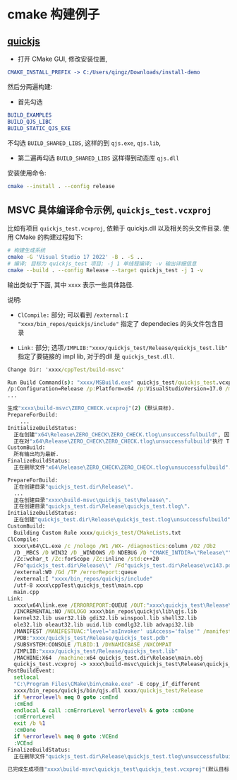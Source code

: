 # cmake 构建例子

## [quickjs](https://github.com/quickjs-ng/quickjs)

+ 打开 CMake GUI, 修改安装位置,

```cmake
CMAKE_INSTALL_PREFIX -> C:/Users/qingz/Downloads/install-demo
```

然后分两遍构建:

+ 首先勾选

```cmake
BUILD_EXAMPLES
BUILD_QJS_LIBC
BUILD_STATIC_QJS_EXE
```

不勾选 `BUILD_SHARED_LIBS`,
这样的到 `qjs.exe`, `qjs.lib`,

+ 第二遍再勾选 `BUILD_SHARED_LIBS`
这样得到动态库 `qjs.dll`

安装使用命令:

```bash
cmake --install . --config release
```

## MSVC 具体编译命令示例, `quickjs_test.vcxproj`

比如有项目 `quickjs_test.vcxproj`,
依赖于 quickjs.dll 以及相关的头文件目录.
使用 CMake 的构建过程如下:

```bash
# 构建生成系统
cmake -G 'Visual Studio 17 2022' -B . -S ..
# 编译; 目标为 quickjs_test 项目; -j 1 单线程编译; -v 输出详细信息
cmake --build . --config Release --target quickjs_test -j 1 -v
```

输出类似于下面, 其中 `xxxx` 表示一些具体路径.

说明:

+ `ClCompile:` 部分;
可以看到 `/external:I "xxxx/bin_repos/quickjs/include"`
指定了 dependecies 的头文件包含目录

+ `Link:` 部分;
选项`/IMPLIB:"xxxx/quickjs_test/Release/quickjs_test.lib"`
指定了要链接的 impl lib, 对于的dll 是 `quickjs_test.dll`.

```bat
Change Dir: 'xxxx/cppTest/build-msvc'

Run Build Command(s): "xxxx/MSBuild.exe" quickjs_test/quickjs_test.vcxproj
/p:Configuration=Release /p:Platform=x64 /p:VisualStudioVersion=17.0 /m:1 /v:n
...

生成"xxxx\build-msvc\ZERO_CHECK.vcxproj"(2) (默认目标).
PrepareForBuild:
    ...
InitializeBuildStatus:
  正在创建"x64\Release\ZERO_CHECK\ZERO_CHECK.tlog\unsuccessfulbuild", 因为已指定"AlwaysCreate".
  正在对"x64\Release\ZERO_CHECK\ZERO_CHECK.tlog\unsuccessfulbuild"执行 Touch 任务.
CustomBuild:
  所有输出均为最新.
FinalizeBuildStatus:
  正在删除文件"x64\Release\ZERO_CHECK\ZERO_CHECK.tlog\unsuccessfulbuild"...

PrepareForBuild:
  正在创建目录"quickjs_test.dir\Release\".
  ...
  正在创建目录"xxxx\build-msvc\quickjs_test\Release\".
  正在创建目录"quickjs_test.dir\Release\quickjs_test.tlog\".
InitializeBuildStatus:
  正在创建"quickjs_test.dir\Release\quickjs_test.tlog\unsuccessfulbuild", ...
CustomBuild:
  Building Custom Rule xxxx/quickjs_test/CMakeLists.txt
ClCompile:
  xxxx\x64\CL.exe /c /nologo /W1 /WX- /diagnostics:column /O2 /Ob2
  /D _MBCS /D WIN32 /D _WINDOWS /D NDEBUG /D "CMAKE_INTDIR=\"Release\"" /EHsc /MD /GS
  /Zc:wchar_t /Zc:forScope /Zc:inline /std:c++20
  /Fo"quickjs_test.dir\Release\\" /Fd"quickjs_test.dir\Release\vc143.pdb"
  /external:W0 /Gd /TP /errorReport:queue
  /external:I "xxxx/bin_repos/quickjs/include"
  /utf-8 xxxx\cppTest\quickjs_test\main.cpp
  main.cpp
Link:
  xxxx\x64\link.exe /ERRORREPORT:QUEUE /OUT:"xxxx\quickjs_test\Release\quickjs_test.exe"
  /INCREMENTAL:NO /NOLOGO xxxx\bin_repos\quickjs\lib\qjs.lib
  kernel32.lib user32.lib gdi32.lib winspool.lib shell32.lib
  ole32.lib oleaut32.lib uuid.lib comdlg32.lib advapi32.lib
  /MANIFEST /MANIFESTUAC:"level='asInvoker' uiAccess='false'" /manifest:embed
  /PDB:"xxxx/quickjs_test/Release/quickjs_test.pdb"
  /SUBSYSTEM:CONSOLE /TLBID:1 /DYNAMICBASE /NXCOMPAT
  /IMPLIB:"xxxx/quickjs_test/Release/quickjs_test.lib"
  /MACHINE:X64  /machine:x64 quickjs_test.dir\Release\main.obj
  quickjs_test.vcxproj -> xxxx\build-msvc\quickjs_test\Release\quickjs_test.exe
PostBuildEvent:
  setlocal
  "C:\Program Files\CMake\bin\cmake.exe" -E copy_if_different
  xxxx/bin_repos/quickjs/bin/qjs.dll xxxx/quickjs_test/Release
  if %errorlevel% neq 0 goto :cmEnd
  :cmEnd
  endlocal & call :cmErrorLevel %errorlevel% & goto :cmDone
  :cmErrorLevel
  exit /b %1
  :cmDone
  if %errorlevel% neq 0 goto :VCEnd
  :VCEnd
FinalizeBuildStatus:
  正在删除文件"quickjs_test.dir\Release\quickjs_test.tlog\unsuccessfulbuild"...

已完成生成项目"xxxx\build-msvc\quickjs_test\quickjs_test.vcxproj"(默认目标)的操作.
```

